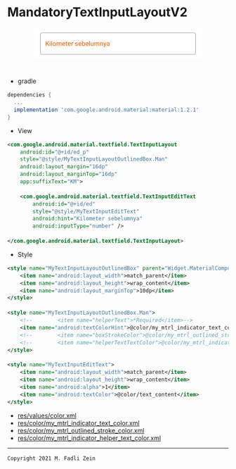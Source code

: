 # MandatoryTextInputLayoutV2

<p align="center">
  <img src="https://github.com/gzeinnumer/MandatoryTextInputLayoutV2/blob/master/preview/example1.jpg"/>
</p>

#
- gradle
```gradle
dependencies {
  ...
  implementation 'com.google.android.material:material:1.2.1'
}
```

- View
```xml
<com.google.android.material.textfield.TextInputLayout
    android:id="@+id/ed_p"
    style="@style/MyTextInputLayoutOutlinedBox.Man"
    android:layout_margin="16dp"
    android:layout_marginTop="16dp"
    app:suffixText="KM">

    <com.google.android.material.textfield.TextInputEditText
        android:id="@+id/ed"
        style="@style/MyTextInputEditText"
        android:hint="Kilometer sebelumnya"
        android:inputType="number" />

</com.google.android.material.textfield.TextInputLayout>
```

- Style
```xml
<style name="MyTextInputLayoutOutlinedBox" parent="Widget.MaterialComponents.TextInputLayout.OutlinedBox">
    <item name="android:layout_width">match_parent</item>
    <item name="android:layout_height">wrap_content</item>
    <item name="android:layout_marginTop">10dp</item>
</style>

<style name="MyTextInputLayoutOutlinedBox.Man">
    <!--        <item name="helperText">*Required</item>-->
    <item name="android:textColorHint">@color/my_mtrl_indicator_text_color</item>
    <!--        <item name="boxStrokeColor">@color/my_mtrl_outlined_stroke_color</item>-->
    <!--        <item name="helperTextTextColor">@color/my_mtrl_indicator_helper_text_color</item>-->
</style>

<style name="MyTextInputEditText">
    <item name="android:layout_width">match_parent</item>
    <item name="android:layout_height">wrap_content</item>
    <item name="android:alpha">1</item>
    <item name="android:textColor">@color/text_content</item>
</style>
```

- [res/values/color.xml](https://github.com/gzeinnumer/MandatoryTextInputLayoutV2/blob/master/app/src/main/res/values/colors.xml)
- [res/color/my_mtrl_indicator_text_color.xml](https://github.com/gzeinnumer/MandatoryTextInputLayoutV2/blob/master/app/src/main/res/color/my_mtrl_indicator_helper_text_color.xml)
- [res/color/my_mtrl_outlined_stroke_color.xml](https://github.com/gzeinnumer/MandatoryTextInputLayoutV2/blob/master/app/src/main/res/color/my_mtrl_outlined_stroke_color.xml)
- [res/color/my_mtrl_indicator_helper_text_color.xml](https://github.com/gzeinnumer/MandatoryTextInputLayoutV2/blob/master/app/src/main/res/color/my_mtrl_indicator_helper_text_color.xml)

---

```
Copyright 2021 M. Fadli Zein
```
